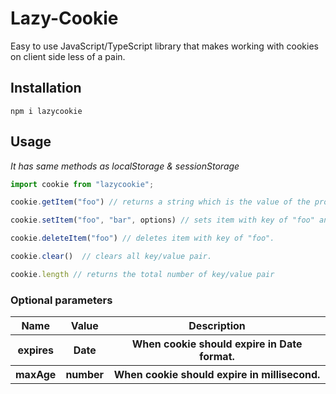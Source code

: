 # Lazy-Cookie
Easy to use JavaScript/TypeScript library that makes working with cookies on client side less of a pain.


## Installation

```
npm i lazycookie
```


## Usage
<p> <i>It has same methods as localStorage & sessionStorage</i> </p>

```js
import cookie from "lazycookie";

cookie.getItem("foo") // returns a string which is the value of the provided parameter.

cookie.setItem("foo", "bar", options) // sets item with key of "foo" and value of "bar".

cookie.deleteItem("foo") // deletes item with key of "foo".

cookie.clear()  // clears all key/value pair.

cookie.length // returns the total number of key/value pair
```

### Optional parameters

<table>
<tbody>
<tr>
<th> Name </th>
<th> Value </th>
<th> Description </th>
</tr>
<tr>
<th> expires </th>
<th> Date </th>
<th> When cookie should expire in Date format. </th>
</tr>
<tr>
<th> maxAge </th>
<th> number </th>
<th> When cookie should expire in millisecond. </th>
</tr>
</tbody>
</table>
